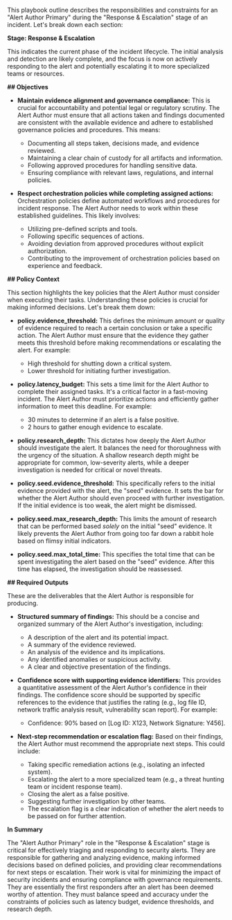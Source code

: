 This playbook outline describes the responsibilities and constraints for an "Alert Author Primary" during the "Response & Escalation" stage of an incident.  Let's break down each section:

**Stage: Response & Escalation**

This indicates the current phase of the incident lifecycle.  The initial analysis and detection are likely complete, and the focus is now on actively responding to the alert and potentially escalating it to more specialized teams or resources.

**## Objectives**

*   **Maintain evidence alignment and governance compliance:** This is crucial for accountability and potential legal or regulatory scrutiny. The Alert Author must ensure that all actions taken and findings documented are consistent with the available evidence and adhere to established governance policies and procedures. This means:
    *   Documenting all steps taken, decisions made, and evidence reviewed.
    *   Maintaining a clear chain of custody for all artifacts and information.
    *   Following approved procedures for handling sensitive data.
    *   Ensuring compliance with relevant laws, regulations, and internal policies.

*   **Respect orchestration policies while completing assigned actions:** Orchestration policies define automated workflows and procedures for incident response. The Alert Author needs to work within these established guidelines. This likely involves:
    *   Utilizing pre-defined scripts and tools.
    *   Following specific sequences of actions.
    *   Avoiding deviation from approved procedures without explicit authorization.
    *   Contributing to the improvement of orchestration policies based on experience and feedback.

**## Policy Context**

This section highlights the key policies that the Alert Author must consider when executing their tasks.  Understanding these policies is crucial for making informed decisions. Let's break them down:

*   **policy.evidence_threshold:** This defines the minimum amount or quality of evidence required to reach a certain conclusion or take a specific action. The Alert Author must ensure that the evidence they gather meets this threshold before making recommendations or escalating the alert. For example:
    *   High threshold for shutting down a critical system.
    *   Lower threshold for initiating further investigation.

*   **policy.latency_budget:** This sets a time limit for the Alert Author to complete their assigned tasks. It's a critical factor in a fast-moving incident. The Alert Author must prioritize actions and efficiently gather information to meet this deadline. For example:
    *   30 minutes to determine if an alert is a false positive.
    *   2 hours to gather enough evidence to escalate.

*   **policy.research_depth:** This dictates how deeply the Alert Author should investigate the alert.  It balances the need for thoroughness with the urgency of the situation. A shallow research depth might be appropriate for common, low-severity alerts, while a deeper investigation is needed for critical or novel threats.

*   **policy.seed.evidence_threshold:** This specifically refers to the initial evidence provided with the alert, the "seed" evidence. It sets the bar for whether the Alert Author should even proceed with further investigation.  If the initial evidence is too weak, the alert might be dismissed.

*   **policy.seed.max_research_depth:** This limits the amount of research that can be performed based *solely* on the initial "seed" evidence. It likely prevents the Alert Author from going too far down a rabbit hole based on flimsy initial indicators.

*   **policy.seed.max_total_time:**  This specifies the total time that can be spent investigating the alert based on the "seed" evidence. After this time has elapsed, the investigation should be reassessed.

**## Required Outputs**

These are the deliverables that the Alert Author is responsible for producing.

*   **Structured summary of findings:** This should be a concise and organized summary of the Alert Author's investigation, including:
    *   A description of the alert and its potential impact.
    *   A summary of the evidence reviewed.
    *   An analysis of the evidence and its implications.
    *   Any identified anomalies or suspicious activity.
    *   A clear and objective presentation of the findings.

*   **Confidence score with supporting evidence identifiers:** This provides a quantitative assessment of the Alert Author's confidence in their findings. The confidence score should be supported by specific references to the evidence that justifies the rating (e.g., log file ID, network traffic analysis result, vulnerability scan report). For example:
    *   Confidence: 90% based on [Log ID: X123, Network Signature: Y456].

*   **Next-step recommendation or escalation flag:** Based on their findings, the Alert Author must recommend the appropriate next steps. This could include:
    *   Taking specific remediation actions (e.g., isolating an infected system).
    *   Escalating the alert to a more specialized team (e.g., a threat hunting team or incident response team).
    *   Closing the alert as a false positive.
    *   Suggesting further investigation by other teams.
    *   The escalation flag is a clear indication of whether the alert needs to be passed on for further attention.

**In Summary**

The "Alert Author Primary" role in the "Response & Escalation" stage is critical for effectively triaging and responding to security alerts.  They are responsible for gathering and analyzing evidence, making informed decisions based on defined policies, and providing clear recommendations for next steps or escalation. Their work is vital for minimizing the impact of security incidents and ensuring compliance with governance requirements. They are essentially the first responders after an alert has been deemed worthy of attention. They must balance speed and accuracy under the constraints of policies such as latency budget, evidence thresholds, and research depth.
